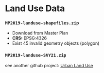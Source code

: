 # Land Use Data

### `MP2019-landuse-shapefiles.zip`

- Download from Master Plan
- **CRS:** EPSG:4326
- Exist 45 invalid geometry objects (polygon)

### `MP2019-landuse-SVY21.zip`

see another github project: [Urban Land Use](https://github.com/veager/Urban-Land-Use/tree/main/urban_land_use/)
